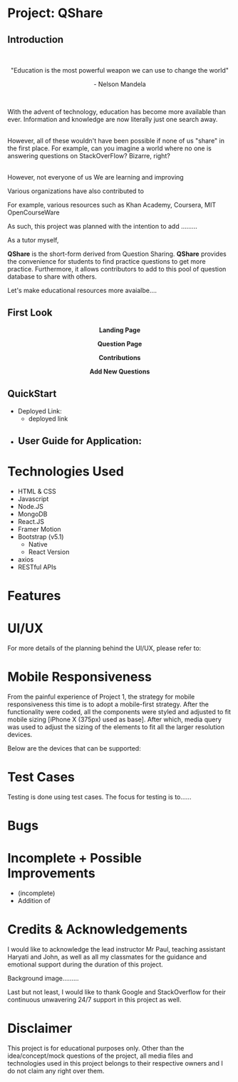 # Project: QShare


## Introduction
<br/>
<p align="center">"Education is the most powerful weapon we can use to change the world"</p>
<p align="center">- Nelson Mandela</p>
<br />

With the advent of technology, education has become more available than ever. Information and knowledge are now literally just one search away. 

<br/>
However, all of these wouldn't have been possible if none of us "share" in the first place. For example, can you imagine a world where no one is answering questions on StackOverFlow? Bizarre, right?

<br
/>
However, not everyone of us 
We are learning and improving 

Various organizations have also contributed to 

For example, various resources such as Khan Academy, Coursera, MIT OpenCourseWare

As such, this project was planned with the intention to add .........

As a tutor myself, 

**QShare** is the short-form derived from Question Sharing. **QShare** provides the convenience for students to find practice questions to get more practice. Furthermore, it allows contributors to add to this pool of question database to share with others.

Let's make educational resources more avaialbe....

## First Look
<p align="center" style="font-weight:bold">Landing Page</p>


<p align="center" style="font-weight:bold">Question Page</p>


<p align="center" style="font-weight:bold">Contributions</p>


<p align="center" style="font-weight:bold">Add New Questions</p>

## QuickStart
- Deployed Link:
    - deployed link
- User Guide for Application:
    - 

# Technologies Used
- HTML & CSS
- Javascript
- Node.JS
- MongoDB
- React.JS
- Framer Motion
- Bootstrap (v5.1)
    - Native 
    - React Version
- axios
- RESTful APIs


# Features


# UI/UX
For more details of the planning behind the UI/UX, please refer to: 




# Mobile Responsiveness
From the painful experience of Project 1, the strategy for mobile responsiveness this time is to adopt a mobile-first strategy. After the functionality were coded, all the components were styled and adjusted to fit mobile sizing [iPhone X (375px) used as base]. After which, media query was used to adjust the sizing of the elements to fit all the larger resolution devices. 

Below are the devices that can be supported:



# Test Cases
Testing is done using test cases. The focus for testing is to......




# Bugs




# Incomplete + Possible Improvements
- (incomplete)
- Addition of 




# Credits & Acknowledgements
I would like to acknowledge the lead instructor Mr Paul, teaching assistant Haryati and John, as well as all my classmates for the guidance and emotional support during the duration of this project.

Background image.........


Last but not least, I would like to thank Google and StackOverflow for their continuous unwavering 24/7 support in this project as well.

# Disclaimer
This project is for educational purposes only. Other than the idea/concept/mock questions of the project, all media files and technologies used in this project belongs to their respective owners and I do not claim any right over them.



